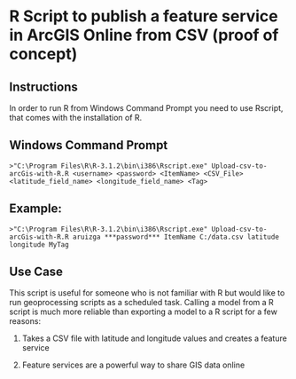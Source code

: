 R Script to publish a feature service in ArcGIS Online from CSV (proof of concept)
=========================

## Instructions

In order to run R from Windows Command Prompt you need to use Rscript, that comes with the installation of R. 

## Windows Command Prompt
```
>"C:\Program Files\R\R-3.1.2\bin\i386\Rscript.exe" Upload-csv-to-arcGis-with-R.R <username> <password> <ItemName> <CSV_File> <latitude_field_name> <longitude_field_name> <Tag>
```


## Example:
```
>"C:\Program Files\R\R-3.1.2\bin\i386\Rscript.exe" Upload-csv-to-arcGis-with-R.R aruizga ***password*** ItemName C:/data.csv latitude longitude MyTag
```


## Use Case

This script is useful for someone who is not familiar with R but would like to run geoprocessing scripts as a scheduled task. Calling a model from a R script is much more reliable than exporting a model to a R script for a few reasons:

1. Takes a CSV file with latitude and longitude values and creates a feature service

2. Feature services are a powerful way to share GIS data online
